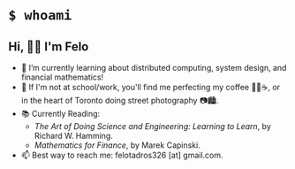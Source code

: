 # `$ whoami`
## Hi, 👋😁 I'm Felo
- 🌱 I’m currently learning about distributed computing, system design, and financial mathematics!
- 🤔 If I'm not at school/work, you'll find me perfecting my coffee 👨‍🔬☕, or in the heart of Toronto doing street photography 📷🏙.
- 📚 Currently Reading:
  - _The Art of Doing Science and Engineering: Learning to Learn_, by Richard W. Hamming.
  - _Mathematics for Finance_, by Marek Capinski.
- 📫 Best way to reach me: felotadros326 [at] gmail.com.

<!-- # 📊 GitHub Stats:
![](https://github-readme-streak-stats.herokuapp.com/?user=FTadros&theme=tokyonight&hide_border=false)<br/>
Proudly created with GPRM ( https://gprm.itsvg.in )  -->
